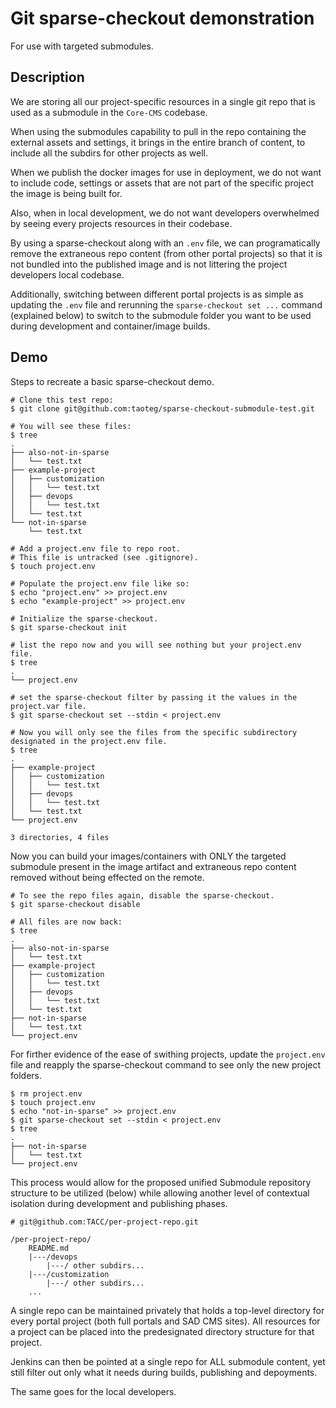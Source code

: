 # Git sparse-checkout demonstration

For use with targeted submodules. 

## Description

We are storing all our project-specific resources in a single git repo that is used as a submodule in the `Core-CMS` codebase.

When using the submodules capability to pull in the repo containing the external assets and settings, it brings in the entire branch of content, to include all the subdirs for other projects as well.

When we publish the docker images for use in deployment, we do not want to include code, settings or assets that are not part of the specific project the image is being built for.

Also, when in local development, we do not want developers overwhelmed by seeing every projects resources in their codebase.

By using a sparse-checkout along with an `.env` file, we can programatically remove the extraneous repo content (from other portal projects) so that it is not bundled into the published image and is not littering the project developers local codebase.

Additionally, switching between different portal projects is as simple as updating the `.env` file and rerunning the `sparse-checkout set ...` command (explained below) to switch to the submodule folder you want to be used during development and container/image builds.

## Demo

Steps to recreate a basic sparse-checkout demo.

```
# Clone this test repo:  
$ git clone git@github.com:taoteg/sparse-checkout-submodule-test.git

# You will see these files:
$ tree
.
├── also-not-in-sparse
│   └── test.txt
├── example-project
│   ├── customization
│   │   └── test.txt
│   ├── devops
│   │   └── test.txt
│   └── test.txt
└── not-in-sparse
    └── test.txt

# Add a project.env file to repo root.
# This file is untracked (see .gitignore).
$ touch project.env

# Populate the project.env file like so:
$ echo "project.env" >> project.env
$ echo "example-project" >> project.env

# Initialize the sparse-checkout.
$ git sparse-checkout init

# list the repo now and you will see nothing but your project.env file.
$ tree
.
└── project.env

# set the sparse-checkout filter by passing it the values in the project.var file.
$ git sparse-checkout set --stdin < project.env

# Now you will only see the files from the specific subdirectory designated in the project.env file.
$ tree
.
├── example-project
│   ├── customization
│   │   └── test.txt
│   ├── devops
│   │   └── test.txt
│   └── test.txt
└── project.env

3 directories, 4 files
```

Now you can build your images/containers with ONLY the targeted submodule present in the image artifact and extraneous repo content removed without being effected on the remote.

```
# To see the repo files again, disable the sparse-checkout.
$ git sparse-checkout disable

# All files are now back:
$ tree
.
├── also-not-in-sparse
│   └── test.txt
├── example-project
│   ├── customization
│   │   └── test.txt
│   ├── devops
│   │   └── test.txt
│   └── test.txt
├── not-in-sparse
│   └── test.txt
└── project.env
```

For firther evidence of the ease of swithing projects, update the `project.env` file and reapply the sparse-checkout command to see only the new project folders.

```
$ rm project.env
$ touch project.env
$ echo "not-in-sparse" >> project.env
$ git sparse-checkout set --stdin < project.env
$ tree
.
├── not-in-sparse
│   └── test.txt
└── project.env
```

This process would allow for the proposed unified Submodule repository structure to be utilized (below) while allowing another level of contextual isolation during development and publishing phases.

```
# git@github.com:TACC/per-project-repo.git
​
/per-project-repo/
    README.md
    |---/devops
        |---/ other subdirs...
    |---/customization
        |---/ other subdirs...
    ...

```

A single repo can be maintained privately that holds a top-level directory for every portal project (both full portals and SAD CMS sites). All resources for a project can be placed into the predesignated directory structure for that project.

Jenkins can then be pointed at a single repo for ALL submodule content, yet still filter out only what it needs during builds, publishing and depoyments. 

The same goes for the local developers.
